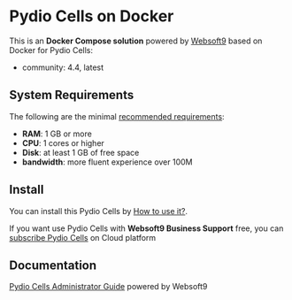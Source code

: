 # Pydio Cells on Docker  

This is an **Docker Compose solution** powered by [Websoft9](https://www.websoft9.com) based on Docker for Pydio Cells:


 - community:  4.4, latest


## System Requirements

The following are the minimal [recommended requirements](https://hub.docker.com/r/pydio/cells):

* **RAM**: 1 GB or more
* **CPU**: 1 cores or higher
* **Disk**: at least 1 GB of free space
* **bandwidth**: more fluent experience over 100M  

## Install

You can install this Pydio Cells by [How to use it?](https://github.com/Websoft9/docker-library#how-to-use-it).   

If you want use Pydio Cells with **Websoft9 Business Support** free, you can [subscribe Pydio Cells](https://www.websoft9.com/apps) on Cloud platform

## Documentation

[Pydio Cells Administrator Guide](https://support.websoft9.com/docs/pydio) powered by Websoft9